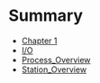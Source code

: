 # Summary

- [Chapter 1](./chapter_1.md)
- [I/O](./I_O.md)
- [Process_Overview](./Process_Overview.md)
- [Station_Overview](./Station_Overview.md)